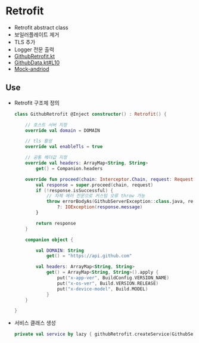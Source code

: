 # Retrofit
- Retrofit abstract class 
- 보일러플레이트 제거
- TLS 추가
- Logger 전문 출력
- [GithubRetrofit.kt](https://github.com/ikmuwn/Mock-android/blob/develop/app/src/main/java/kim/uno/mock/data/remote/GithubRetrofit.kt)
- [GithubData.kt#L10](https://github.com/ikmuwn/Mock-android/blob/96e5d1154c2a9fb5c8c2ba77cda232ee27f17345/app/src/main/java/kim/uno/mock/data/remote/github/GithubData.kt#L10)
- [Mock-andriod](https://github.com/ikmuwn/Mock-android)

## Use

- Retrofit 구조체 정의

  ```kotlin
  class GithubRetrofit @Inject constructor() : Retrofit() {

      // 호스트 서버 지정
      override val domain = DOMAIN

      // tls 활성
      override val enableTls = true

      // 공통 헤더값 지정
      override val headers: ArrayMap<String, String>
          get() = Companion.headers

      override fun proceed(chain: Interceptor.Chain, request: Request): Response {
          val response = super.proceed(chain, request)
          if (!response.isSuccessful) {
              // 자체 에러 전문으로 커스텀 오류 throw 가능
              throw errorBodyAs(GithubServerException::class.java, response.body)
                  ?: IOException(response.message)
          }

          return response
      }

      companion object {

          val DOMAIN: String
              get() = "https://api.github.com"

          val headers: ArrayMap<String, String>
              get() = ArrayMap<String, String>().apply {
                  put("x-app-ver", BuildConfig.VERSION_NAME)
                  put("x-os-ver", Build.VERSION.RELEASE)
                  put("x-device-model", Build.MODEL)
              }
      }

  }
  ```
  
- 서비스 클래스 생성

  ```kotlin
  private val service by lazy { githubRetrofit.createService(GithubService::class.java) }
  ```
